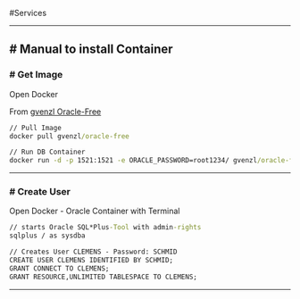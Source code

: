#Services 

---
## # Manual to install Container
### # Get Image

Open Docker

From [gvenzl Oracle-Free](https://hub.docker.com/r/gvenzl/oracle-free)

```cmd
// Pull Image
docker pull gvenzl/oracle-free

// Run DB Container
docker run -d -p 1521:1521 -e ORACLE_PASSWORD=root1234/ gvenzl/oracle-free
```

---
### # Create User

Open Docker - Oracle Container with Terminal

```cmd
// starts Oracle SQL*Plus-Tool with admin-rights
sqlplus / as sysdba

// Creates User CLEMENS - Password: SCHMID
CREATE USER CLEMENS IDENTIFIED BY SCHMID;
GRANT CONNECT TO CLEMENS;
GRANT RESOURCE,UNLIMITED TABLESPACE TO CLEMENS;
```

---
